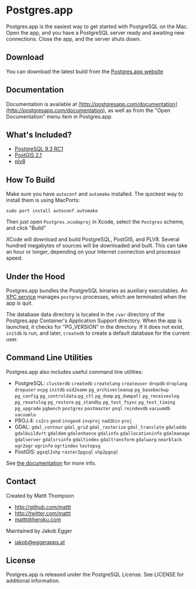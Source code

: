 # Postgres.app

Postgres.app is the easiest way to get started with PostgreSQL on the Mac. Open the app, and you have a PostgreSQL server ready and awaiting new connections. Close the app, and the server shuts down.

## Download

You can download the latest build from the [Postgres.app website](http://postgresapp.com/)

## Documentation

Documentation is available at [http://postgresapp.com/documentation](http://postgresapp.com/documentation), as well as from the "Open Documentation" menu item in Postgres.app.

## What's Included?

- [PostgreSQL 9.3 RC1](http://www.postgresql.org/docs/9.3/static/release-9-3.html)
- [PostGIS 2.1](http://postgis.refractions.net/)
- [plv8](http://code.google.com/p/plv8js/wiki/PLV8)

## How To Build

Make sure you have `autoconf` and `automake` installed. The quickest way to install them is using MacPorts:

    sudo port install autoconf automake

Then just open `Postgres.xcodeproj` in Xcode, select the `Postgres` scheme, and click "Build"

XCode will download and build PostgreSQL, PostGIS, and PLV8. Several hundred megabytes of sources will be downloaded and built. This can take an hour or longer, depending on your Internet connection and processor speed.

## Under the Hood

Postgres.app bundles the PostgreSQL binaries as auxiliary executables. An [XPC service](http://developer.apple.com/library/mac/#documentation/MacOSX/Conceptual/BPSystemStartup/Chapters/CreatingXPCServices.html) manages `postgres` processes, which are terminated when the app is quit.

The database data directory is located in the `/var` directory of the Postgres.app Container's Application Support directory. When the app is launched, it checks for "PG_VERSION" in the directory. If it does not exist, `initdb` is run, and later, `createdb` to create a default database for the current user.

## Command Line Utilities

Postgres.app also includes useful command line utilities:

- PostgreSQL: `clusterdb` `createdb` `createlang` `createuser` `dropdb` `droplang` `dropuser` `ecpg` `initdb` `oid2name` `pg_archivecleanup` `pg_basebackup` `pg_config` `pg_controldata` `pg_ctl` `pg_dump` `pg_dumpall` `pg_receivexlog` `pg_resetxlog` `pg_restore` `pg_standby` `pg_test_fsync` `pg_test_timing` `pg_upgrade` `pgbench` `postgres` `postmaster` `psql` `reindexdb` `vacuumdb` `vacuumlo`
- PROJ.4: `cs2cs` `geod` `invgeod` `invproj` `nad2bin` `proj`
- GDAL: `gdal_contour` `gdal_grid` `gdal_rasterize` `gdal_translate` `gdaladdo` `gdalbuildvrt` `gdaldem` `gdalenhance` `gdalinfo` `gdallocationinfo` `gdalmanage` `gdalserver` `gdalsrsinfo` `gdaltindex` `gdaltransform` `gdalwarp` `nearblack` `ogr2ogr` `ogrinfo` `ogrtindex` `testepsg`
- PostGIS: `pgsql2shp` `raster2pgsql` `shp2pgsql`

See [the documentation](http://postgresapp.com/documentation) for more info.

## Contact

Created by Mattt Thompson

- http://github.com/mattt
- http://twitter.com/mattt
- mattt@heroku.com

Maintained by Jakob Egger

 - jakob@eggerapps.at


## License

Postgres.app is released under the PostgreSQL License. See LICENSE for additional information.
